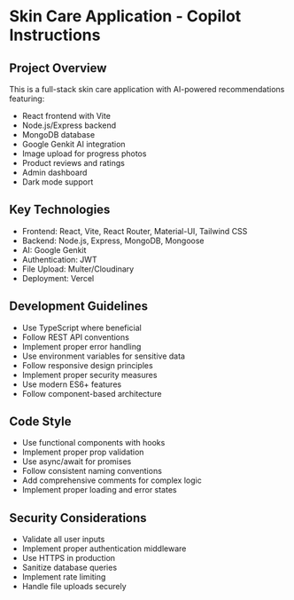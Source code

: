 # Skin Care Application - Copilot Instructions

<!-- Use this file to provide workspace-specific custom instructions to Copilot. For more details, visit https://code.visualstudio.com/docs/copilot/copilot-customization#_use-a-githubcopilotinstructionsmd-file -->

## Project Overview
This is a full-stack skin care application with AI-powered recommendations featuring:
- React frontend with Vite
- Node.js/Express backend
- MongoDB database
- Google Genkit AI integration
- Image upload for progress photos
- Product reviews and ratings
- Admin dashboard
- Dark mode support

## Key Technologies
- Frontend: React, Vite, React Router, Material-UI, Tailwind CSS
- Backend: Node.js, Express, MongoDB, Mongoose
- AI: Google Genkit
- Authentication: JWT
- File Upload: Multer/Cloudinary
- Deployment: Vercel

## Development Guidelines
- Use TypeScript where beneficial
- Follow REST API conventions
- Implement proper error handling
- Use environment variables for sensitive data
- Follow responsive design principles
- Implement proper security measures
- Use modern ES6+ features
- Follow component-based architecture

## Code Style
- Use functional components with hooks
- Implement proper prop validation
- Use async/await for promises
- Follow consistent naming conventions
- Add comprehensive comments for complex logic
- Implement proper loading and error states

## Security Considerations
- Validate all user inputs
- Implement proper authentication middleware
- Use HTTPS in production
- Sanitize database queries
- Implement rate limiting
- Handle file uploads securely
